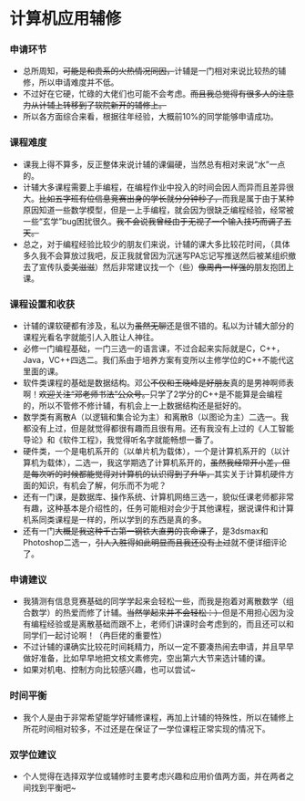 计算机应用辅修
=======
### 申请环节
* 总所周知，<del>可能是和贵系的火热情况同因，</del>计辅是一门相对来说比较热的辅修，所以申请难度并不低。
* 不过好在它硬，忙碌的大佬们也可能不会考虑。<del>而且我总觉得有很多人的注意力从计辅上转移到了软院新开的辅修上。</del>
* 所以各方面综合来看，根据往年经验，大概前10%的同学能够申请成功。


### 课程难度
* 课我上得不算多，反正整体来说计辅的课偏硬，当然总有相对来说“水”一点的。
* 计辅大多课程需要上手编程，在编程作业中投入的时间会因人而异而且差异很大。<del>比如五字班有位信息竞赛出身的学长就分分钟秒了，</del>而我是属于由于某种原因知道一些数学模型，但是一上手编程，就会因为很缺乏编程经验，经常被一些“玄学”bug困扰很久。<del>我不会说我曾经由于无视了一个输入技巧而调了五天。</del>
* 总之，对于编程经验比较少的朋友们来说，计辅的课大多比较花时间，（具体多久我不会算放过我吧，反正我就曾因为沉迷写PA忘记写推送然后被某组织撤去了宣传队委<del>美滋滋</del>）然后非常建议找一个（些）<del>像周冉一样强的</del>朋友抱团上课。


### 课程设置和收获
* 计辅的课软硬都有涉及，私以为<del>虽然无聊</del>还是很不错的。私以为计辅大部分的课程光看名字就能引人入胜让人神往。
* 必修一门编程基础，一门三选一的语言课，不过合起来实际就是C，C++，Java，VC++四选二。我们系由于培养方案有变所以主修学位的C++不能代这里面的课。
* 软件类课程的基础是数据结构。邓公<del>不仅和王晓峰是好朋友</del>真的是男神啊师表啊！<del>欢迎关注“邓老师书法”公众号。</del>只学了2学分的C++是不能算是会编程的，所以不管修不修计辅，有机会上一上数据结构还是挺好的。
* 数学类有离散A（以逻辑和集合论为主）和离散B（以图论为主）二选一。我都没有上过，但是就觉得都很有趣而且很有用。还有我没有上过的《人工智能导论》和《软件工程》，我觉得听名字就能畅想一番了。
* 硬件类，一个是电机系开的（以单片机为载体），一个是计算机系开的（以计算机为载体），二选一，我这学期选了计算机系开的，<del>虽然我经常开小差，但是每次听的时候都能觉得对计算机的认识得到了升华，</del>其实关于计算机硬件方面的知识，有机会了解，何乐而不为呢？
* 还有一门课，是数据库、操作系统、计算机网络三选一，貌似任课老师都非常有趣，这种基本是介绍性的，任务可能相对会少于其他课程，据说课件和计算机系同类课程是一样的，所以学到的东西是真的多。
* 还有一门<del>大概是我这种千古第一钢铁大直男的丧命课了</del>，是3dsmax和Photoshop二选一，<del>引人入胜得如此明显而且我还没有上过</del>就不便详细评论了。


### 申请建议
* 我猜测有信息竞赛基础的同学学起来会轻松一些，而我是抱着对离散数学（组合数学）的热爱而修了计辅。<del>当然学起来并不会轻松：）</del>但是不用担心因为没有编程经验或是离散基础而跟不上，老师们讲课时会考虑到的，而且还可以和同学们一起讨论啊！（冉巨佬的重要性）
* 不过计辅的课确实比较花时间耗精力，所以一定不要凑热闹去申请，并且早早做好准备，比如早早地把文核文素修完，空出第六大节来选计辅的课。
* 如果对机电、控制方向比较感兴趣，也可以尝试~



### 时间平衡
* 我个人是由于非常希望能学好辅修课程，再加上计辅的特殊性，所以在辅修上所花时间相对较多，不过还是在保证了一学位课程正常实现的情况下。



### 双学位建议
* 个人觉得在选择双学位或辅修时主要考虑兴趣和应用价值两方面，并在两者之间找到平衡吧~


